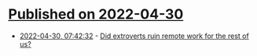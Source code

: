 # [Published on 2022-04-30](index.md)

* [2022-04-30, 07:42:32](https://news.ycombinator.com/item?id=31214149) - [Did extroverts ruin remote work for the rest of us?](https://makeworkbetter.substack.com/p/extroverts)
